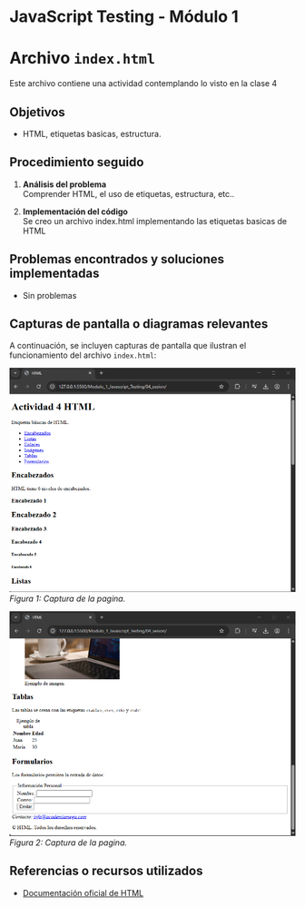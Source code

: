 # JavaScript Testing - Módulo 1


# Archivo `index.html`

Este archivo contiene una actividad contemplando lo visto en la clase 4

## Objetivos 

- HTML, etiquetas basicas, estructura. 

## Procedimiento seguido

1. **Análisis del problema**  
   Comprender HTML, el uso de etiquetas, estructura, etc..

2. **Implementación del código**  
    Se creo un archivo index.html implementando las etiquetas basicas de HTML


## Problemas encontrados y soluciones implementadas

- Sin problemas

## Capturas de pantalla o diagramas relevantes

A continuación, se incluyen capturas de pantalla que ilustran el funcionamiento del archivo `index.html`:

![Salida de pruebas](Capturas/img2.png)  
*Figura 1: Captura de la pagina.*

![Salida de pruebas](Capturas/img3.png)  
*Figura 2: Captura de la pagina.*

## Referencias o recursos utilizados

- [Documentación oficial de HTML](https://developer.mozilla.org/es/docs/Web/HTML)
